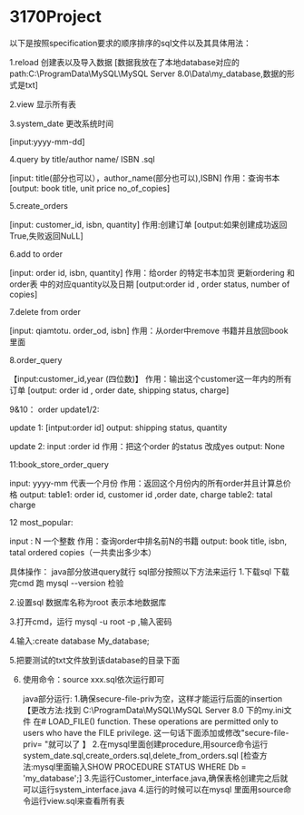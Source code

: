 # 3170Project
以下是按照specification要求的顺序排序的sql文件以及其具体用法：

1.reload 创建表以及导入数据 [数据我放在了本地database对应的path:C:\ProgramData\MySQL\MySQL Server 8.0\Data\my_database,数据的形式是txt]

2.view 显示所有表

3.system_date 更改系统时间

[input:yyyy-mm-dd]

4.query by title/author name/ ISBN .sql

[input:  title(部分也可以），author_name(部分也可以),ISBN] 
作用：查询书本
[output:  book title, unit price no_of_copies]

5.create_orders

[input: customer_id, isbn, quantity]
作用:创建订单
[output:如果创建成功返回True,失败返回NuLL]

6.add to order 

[input: order id, isbn, quantity]
作用：给order 的特定书本加货 更新ordering 和 order表 中的对应quantity以及日期
[output:order id , order status, number of copies]

7.delete from order

[input: qiamtotu. order_od, isbn]
作用：从order中remove 书籍并且放回book里面

8.order_query 

【input:customer_id,year (四位数)】
作用：输出这个customer这一年内的所有订单
[output: order id , order date, shipping status, charge]

9&10： order update1/2:

update 1:
[intput:order id]
output: shipping status, quantity

update 2: input :order id
作用：把这个order 的status 改成yes
output: None

11:book_store_order_query

input: yyyy-mm 代表一个月份
作用：返回这个月份内的所有order并且计算总价格
output:
table1: order id, customer id ,order date, charge
table2: tatal charge

12 most_popular:

input : N 一个整数
作用：查询order中排名前N的书籍
output: book title, isbn, tatal ordered copies（一共卖出多少本）

具体操作：
java部分放进query就行
sql部分按照以下方法来运行
1.下载sql 下载完cmd 跑 mysql --version 检验

2.设置sql 数据库名称为root 表示本地数据库

3.打开cmd，运行 mysql -u root -p ,输入密码

4.输入:create database My_database;

5.把要测试的txt文件放到该database的目录下面

6. 使用命令：source xxx.sql依次运行即可

   java部分运行:
1.确保secure-file-priv为空，这样才能运行后面的insertion
【更改方法:找到 C:\ProgramData\MySQL\MySQL Server 8.0 下的my.ini文件
在# LOAD_FILE() function. These operations are permitted only to users who have the FILE privilege.
这一句话下面添加或修改"secure-file-priv= "就可以了 】
2.在mysql里面创建procedure,用source命令运行system_date.sql,create_orders.sql,delete_from_orders.sql
[检查方法:mysql里面输入SHOW PROCEDURE STATUS WHERE Db = 'my_database';]
3.先运行Customer_interface.java,确保表格创建完之后就可以运行system_interface.java
4.运行的时候可以在mysql 里面用source命令运行view.sql来查看所有表
